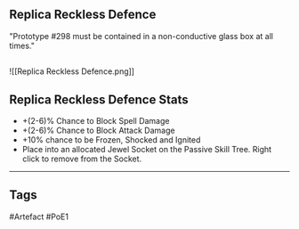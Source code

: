 ## Replica Reckless Defence
"Prototype #298 must be contained in a non-conductive glass box at all times."
##
![[Replica Reckless Defence.png]]
## Replica Reckless Defence Stats
- +(2-6)% Chance to Block Spell Damage
- +(2-6)% Chance to Block Attack Damage
- +10% chance to be Frozen, Shocked and Ignited
- Place into an allocated Jewel Socket on the Passive Skill Tree. Right click to remove from the Socket.


---
## Tags
#Artefact
#PoE1